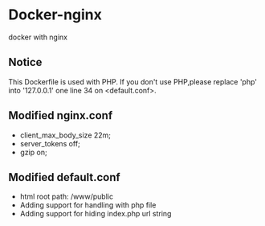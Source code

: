 # Docker-nginx
docker with nginx

## Notice
This Dockerfile is used with PHP. If you don't use PHP,please replace 'php' into '127.0.0.1' one line 34 on <default.conf>.

## Modified nginx.conf

- client_max_body_size 22m;    
- server_tokens off;
- gzip  on;

## Modified default.conf

- html root path: /www/public
- Adding support for handling with php file
- Adding support for hiding index.php url string